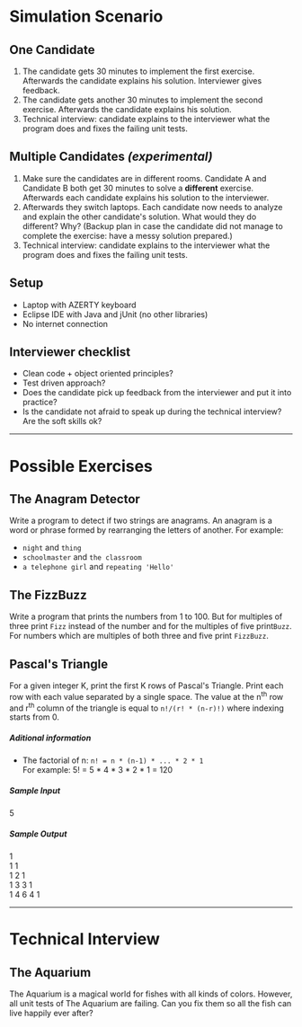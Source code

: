# Simulation Scenario

## One Candidate
1. The candidate gets 30 minutes to implement the first exercise. Afterwards the candidate explains his solution. Interviewer gives feedback.
2. The candidate gets another 30 minutes to implement the second exercise. Afterwards the candidate explains his solution. 
3. Technical interview: candidate explains to the interviewer what the program does and fixes the failing unit tests.

## Multiple Candidates *(experimental)*
1. Make sure the candidates are in different rooms. Candidate A and Candidate B both get 30 minutes to solve a **different** exercise. Afterwards each candidate explains his solution to the interviewer.
2. Afterwards they switch laptops. Each candidate now needs to analyze and explain the other candidate's solution. What would they do different? Why? (Backup plan in case the candidate did not manage to complete the exercise: have a messy solution prepared.)
3. Technical interview: candidate explains to the interviewer what the program does and fixes the failing unit tests.

## Setup
- Laptop with AZERTY keyboard
- Eclipse IDE with Java and jUnit (no other libraries)
- No internet connection

## Interviewer checklist
- Clean code + object oriented principles?
- Test driven approach?
- Does the candidate pick up feedback from the interviewer and put it into practice?
- Is the candidate not afraid to speak up during the technical interview? Are the soft skills ok?


---

# Possible Exercises

## The Anagram Detector
Write a program to detect if two strings are anagrams. An anagram is a word or phrase formed by rearranging the letters of another.
For example:
- `night` and `thing`
- `schoolmaster` and `the classroom`
- `a telephone girl` and `repeating 'Hello'`

## The FizzBuzz
Write a program that prints the numbers from 1 to 100. But for multiples of three print `Fizz` instead of the number and for the multiples of five print`Buzz`. For numbers which are multiples of both three and five print `FizzBuzz`.

## Pascal's Triangle
For a given integer K, print the first K rows of Pascal's Triangle. Print each row with each value separated by a single space. The value at the n<sup>th</sup> row and r<sup>th</sup> column of the triangle is equal to `n!/(r! * (n-r)!)` where indexing starts from 0.

##### Aditional information
- The factorial of n: `n! = n * (n-1) * ... * 2 * 1`  
For example: 5! = 5 \* 4 \* 3 \* 2 \* 1 = 120

##### Sample Input
5

##### Sample Output
1  
1 1  
1 2 1  
1 3 3 1  
1 4 6 4 1  

---

# Technical Interview

## The Aquarium
The Aquarium is a magical world for fishes with all kinds of colors. However, all unit tests of The Aquarium are failing. Can you fix them so all the fish can live happily ever after?
